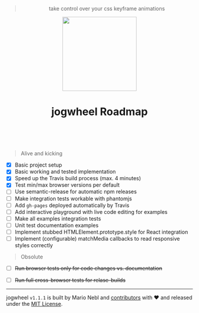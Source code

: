 
<header class="jogwheel-header">
	<blockquote class="jogwheel-claim">take control over your css keyframe animations</blockquote>
	<div class="jogwheel-logo" align="center">
		<img width="200" src="https://cdn.rawgit.com/marionebl/jogwheel/master/source/documentation/static/jogwheel.svg" />
	</div>
	<h1 class="jogwheel-name" align="center"> jogwheel Roadmap</h1>
	<nav class="jogwheel-navigation">
		<div align="center" class="jogwheel-navigation-list"></div>
	</nav>
</header>
<br />


> Alive and kicking

- [x] Basic project setup
- [x] Basic working and tested implementation
- [x] Speed up the Travis build process (max. 4 minutes)
- [x] Test min/max browser versions per default
- [ ] Use semantic-release for automatic npm releases
- [ ] Make integration tests workable with phantomjs
- [ ] Add `gh-pages` deployed automatically by Travis
- [ ] Add interactive playground with live code editing for examples
- [ ] Make all examples integration tests
- [ ] Unit test documentation examples
- [ ] Implement stubbed HTMLElement.prototype.style for React integration
- [ ] Implement (configurable) matchMedia callbacks to read responsive styles correctly

> Obsolute

- [ ] ~~Run browser tests only for code changes vs. documentation~~
- [ ] ~~Run full cross-browser tests for relase-builds~~


---
jogwheel `v1.1.1` is built by Mario Nebl and [contributors](./documentation/contributors.md) with :heart:
and released under the [MIT License](./license.md).

[npm-url]: https://www.npmjs.org/package/jogwheel
[npm-image]: https://img.shields.io/npm/v/jogwheel.svg?style=flat-square
[npm-dl-url]: https://www.npmjs.org/package/jogwheel
[npm-dl-image]: http://img.shields.io/npm/dm/jogwheel.svg?style=flat-square

[brcdn-url]: https://www.brcdn.org/?module=jogwheel
[brcdn-image]: https://img.shields.io/badge/cdn-v1.1.1-5ec792.svg?style=flat-square

[ci-url]: https://travis-ci.org/marionebl/jogwheel
[ci-image]: https://img.shields.io/travis/marionebl/jogwheel/master.svg?style=flat-square

[coverage-url]: https://coveralls.io/r/marionebl/jogwheel
[coverage-image]: https://img.shields.io/coveralls/marionebl/jogwheel.svg?style=flat-square
[climate-url]: https://codeclimate.com/github/marionebl/jogwheel
[climate-image]: https://img.shields.io/codeclimate/github/marionebl/jogwheel.svg?style=flat-square

[pr-url]: http://issuestats.com/github/marionebl/jogwheel
[pr-image]: http://issuestats.com/github/marionebl/jogwheel/badge/pr?style=flat-square
[issue-url]: undefined
[issue-image]: http://issuestats.com/github/marionebl/jogwheel/badge/issue?style=flat-square

[dependency-manager-image]: https://img.shields.io/badge/tracks%20with-greenkeeper-5ec792.svg?style=flat-square
[dependency-manager-url]: https://github.com/greenkeeperio/greenkeeper
[release-manager-image]: https://img.shields.io/badge/releases%20with-semantic--release-5ec792.svg?style=flat-square
[release-manager-url]: https://github.com/semantic-release/semantic-release
[ecma-image]: https://img.shields.io/badge/babel%20stage-0-5ec792.svg?style=flat-square
[ecma-url]: https://github.com/babel/babel
[codestyle-url]: https://github.com/sindresorhus/xo
[codestyle-image]: https://img.shields.io/badge/code%20style-xo-5ec792.svg?style=flat-square
[license-url]: ./license.md
[license-image]: https://img.shields.io/badge/license-MIT-5ec792.svg?style=flat-square
[commitizen-url]: http://commitizen.github.io/cz-cli/
[commitizen-image]: https://img.shields.io/badge/commitizen-friendly-5ec792.svg?style=flat-square

[gitter-image]: https://img.shields.io/badge/gitter-join%20chat-5ec792.svg?style=flat-square
[gitter-url]: https://gitter.im/sinnerschrader/patternplate

